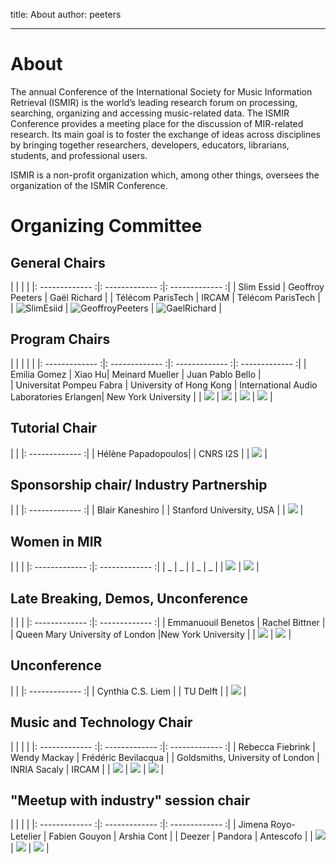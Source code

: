 title: About
author: peeters

----------------------------------
# About

The annual Conference of the International Society for Music Information Retrieval (ISMIR) is the world’s leading research forum on processing, searching, organizing and accessing music-related data. The ISMIR Conference provides a meeting place for the discussion of MIR-related research. Its main goal is to foster the exchange of ideas across disciplines by bringing together researchers, developers, educators, librarians, students, and professional users.

ISMIR is a non-profit organization which, among other things, oversees the organization of the ISMIR Conference.

# Organizing Committee

## General Chairs

|  |   |   |
|: -------------   :|: ------------- :|: ------------- :|
| Slim Essid | Geoffroy Peeters | Gaël Richard |
| Télécom ParisTech | IRCAM | Télécom ParisTech |
| ![SlimEsiid]({filename}/images/slimessid_200.png) | ![GeoffroyPeeters]({filename}/images/geoffroypeeters_200.png) | ![GaelRichard]({filename}/images/gaelrichard_200.png) |


## Program Chairs

|  |   |   | |
|: -------------   :|: ------------- :|: ------------- :|: ------------- :|
| Emilia Gomez | Xiao Hu| Meinard Mueller | Juan Pablo Bello |  
| Universitat Pompeu Fabra | University of Hong Kong | International Audio Laboratories Erlangen| New York University |
| ![]({filename}/images/unknown_200.png) | ![]({filename}/images/unknown_200.png) | ![]({filename}/images/unknown_200.png) | ![]({filename}/images/unknown_200.png) |

## Tutorial Chair

|  |
|: -------------   :|
| Hélène Papadopoulos|
| CNRS I2S |
| ![]({filename}/images/unknown_200.png) |

## Sponsorship chair/ Industry Partnership

|  |
|: -------------   :|
| Blair Kaneshiro |
| Stanford University, USA |
| ![]({filename}/images/unknown_200.png) |

## Women in MIR

|  | |
|: -------------   :|: -------------   :|
| _ | _ |
| _ | _ |
| ![]({filename}/images/unknown_200.png) | ![]({filename}/images/unknown_200.png) |


## Late Breaking, Demos, Unconference

|  | |
|: -------------   :|: -------------   :|
| Emmanuouil Benetos | Rachel Bittner |
| Queen Mary University of London |New York University |
| ![]({filename}/images/unknown_200.png) | ![]({filename}/images/unknown_200.png) |

## Unconference

|  |
|: -------------   :|
| Cynthia C.S. Liem |
| TU Delft |
| ![]({filename}/images/unknown_200.png) |

## Music and Technology Chair

|  |  |  |
|: -------------   :|: -------------   :|: -------------   :|
| Rebecca Fiebrink | Wendy Mackay |  Frédéric Bevilacqua |
| Goldsmiths, University of London | INRIA Sacaly | IRCAM |
| ![]({filename}/images/unknown_200.png) | ![]({filename}/images/unknown_200.png) | ![]({filename}/images/unknown_200.png) |

## "Meetup with industry" session chair

|  |  |  |
|: -------------   :|: -------------   :|: -------------   :|
| Jimena Royo-Letelier | Fabien Gouyon | Arshia Cont |
| Deezer | Pandora | Antescofo |
| ![]({filename}/images/unknown_200.png) | ![]({filename}/images/unknown_200.png) | ![]({filename}/images/unknown_200.png) |
